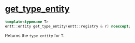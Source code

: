 # [get_type_entity](get_type_entity.hpp)

```cpp
template<typename T>
entt::entity get_type_entity(entt::registry & r) noexcept;
```

Returns the `type entity` for `T`.
